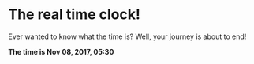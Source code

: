 # The real time clock!

Ever wanted to know what the time is? Well, your journey is about to end!

**The time is Nov 08, 2017, 05:30**